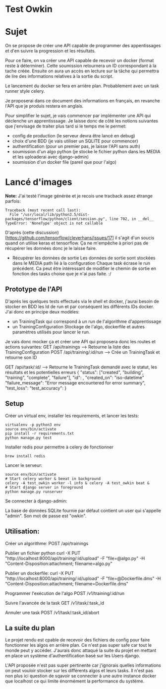 # Test Owkin

# Sujet
On se propose de créer une API capable de programmer des appentissages et d'en
suivre la progression et les résultats.

Pour ce faire, on va créer une API capable de recevoir un docker (format
reste à déterminer). Cette soumission retournera un ID correspondant à la tache
créée. Ensuite on aura un accès en lecture sur la tâche qui permettra de lire
des informations relatives à la sortie du script.

Le lancement du docker se fera en arrière plan. Probablement avec un task
runner style celery.

Je proposerai dans ce document des informations en français, en revanche
l'API que je produis restera en anglais.

Pour simplifier le sujet, je vais commencer par implémenter une API
qui déclenche un apprentisssage.
Je laisse donc de côté les notions suivantes que j'envisage de traiter plus
tard si le temps me le permet:
 - config de production (le serveur devra être lancé en debug)
 - choix d'une BDD (je vais utiliser un SQLITE pour commencer)
 - authentification (pour un premier pas, je laisse l'API sans auth)
 - soumission d'un algo python (je stocke le fichier python dans les MEDIA et
  les uploaderai avec django-admin)
 - soumission d'un docker file (pareil que pour l'algo)

# Lancé d'images

__Note:__
J'ai testé l'image générée et je recois une tracback assez étrange parfois:
```Exception ignored in: <bound method BaseSession.__del__ of <tensorflow.python.client.session.Session object at 0x7fda98b1ae80>>
Traceback (most recent call last):
  File "/usr/local/lib/python3.5/dist-packages/tensorflow/python/client/session.py", line 702, in __del__
TypeError: 'NoneType' object is not callable
```

D'après (cette discussion)[https://github.com/tensorflow/cleverhans/issues/17]
il s'agit d'un soucis quand on utilise keras et tensorflow. Ça ne m'empêche
à priori pas de récupérer les données donc je le laisse faire.

- Récupérer les données de sortie
Les données de sortie sont stockées dans le MEDIA path lié à la configuration
Chaque task écrase le run précédent. Ca peut être intéressant de modifier le 
chemin de sortie en fonction des tasks choise que je n'ai pas faite. :/

## Prototype de l'API
D'après les quelques tests effectués via le shell et docker, j'aurai besoin
de stocker en BDD les Id de run et par conséquent les différents IDs docker.
J'ai donc en principe deux modèles:

 - un TrainingTask qui correspond à un run de l'algorithme d'apprentissage
 - un TrainingConfiguration Stockage de l'algo, dockerfile et autres
 paramètres utilisés pour lancer le run.

Je vais donc mocker ça et créer une API qui proposera donc les routes et
actions suivantes:
GET /api/trainings --> Retourne la liste des TrainingConfiguration
POST /api/training/:id/run --> Crée un TrainingTask et retourne son ID

GET /api/task/:id/ --> Retourne le TrainingTask demandé avec le statut, les
résultats et les potentielles erreurs
{
    "status": ["created", "building", "training", "complete", "failure"],
    "id": <int>,
    "created_on": "iso-datetime"
    "failure_message": "Error message encountered for error summary",
    "test_loss": <DecimalField>
    "test_accuracy": <DecimalField>
}

## Setup

Créer un virtual env, installer les requirements, et lancer les tests:

```
virtualenv -p python3 env
source env/bin/activate
pip install -r requirements.txt
python manage.py test
```

Installer redis pour permettre à celery de fonctionner
```
brew install redis
```

Lancer le serveur:
```
source env/bin/activate
# Start celery worker & beeat in background
celery -A test_owkin worker -l info & celery -A test_owkin beat &
# Start django server in foreground
python manage.py runserver
```

Se connecter à django-admin:

La base de données SQLite fournie par défaut contient un user qui s'appelle
"admin". Son mot de passe est "owkin".

## Utilisation:

Créer un algorithme:
POST /api/trainings

Publier un fichier python
curl -X PUT "http://localhost:8000/api/training/:id/upload" -F "file=@algo.py" -H "Content-Disposition:attachment; filename=algo.py"

Publier un dockerfile:
curl -X PUT "http://localhost:8000/api/training/:id/upload" -F "file=@Dockerfile.dms" -H "Content-Disposition:attachment; filename=Dockerfile.dms"

Programmer l'exécution de l'algo
POST /v1/training/:id/run

Suivre l'avancée de la task
GET /v1/task/:task_id

Annuler une task
POST /v1/task/:task_id/abort

## La suite du plan
Le projet rendu est cpable de recevoir des fichiers de config pour faire 
fonctionner les algos en arrière plan. Ce n'est pas super safe car tout le 
monde peut y accéder. J'aurais donc attaqué la suite du projet en mettant en 
place un système d'authentification basé sur les Users django.

L'API proposée n'est pas super pertinente car j'ignorais quelles informations
 on peut vouloir stocker sur les différents algos et leurs tasks. Il n'est 
 pas non plus ici question de sqavoir se connecter à une autre instance 
 docker que localhost ce qui limite énormément la performance du système.
